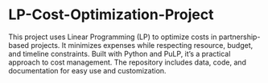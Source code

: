 # LP-Cost-Optimization-Project
This project uses Linear Programming (LP) to optimize costs in partnership-based projects. It minimizes expenses while respecting resource, budget, and timeline constraints. Built with Python and PuLP, it’s a practical approach to cost management. The repository includes data, code, and documentation for easy use and customization. 
